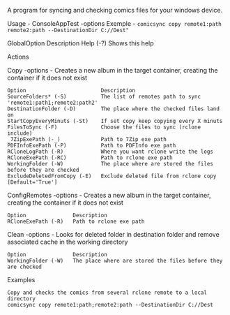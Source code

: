 A program for syncing and checking comics files for your windows device.

Usage - ConsoleAppTest <action> -options
Exemple - ``comicsync copy remote1:path remote2:path --DestinationDir C://Dest"``

GlobalOption   Description
Help (-?)      Shows this help

Actions

  Copy <SourceFolders> -options - Creates a new album in the target container, creating the container if it does not exist

    Option                        Description
    SourceFolders* (-S)           The list of remotes path to sync 'remote1:path1;remote2:path2'
    DestinationFolder (-D)        The place where the checked files land on
    StartCopyEveryMinuts (-St)    If set copy keep copying every X minuts
    FilesToSync (-F)              Choose the files to sync (rclone include)
    _7ZipExePath (-_)             Path to 7Zip exe path
    PDFInfoExePath (-P)           Path to PDFInfo exe path
    RCloneLogPath (-R)            Where you want rclone write the logs
    RCloneExePath (-RC)           Path to rclone exe path
    WorkingFolder (-W)            The place where are stored the files before they are checked
    ExcludeDeletedFromCopy (-E)   Exclude deleted file from rclone copy [Default='True'] 

  ConfigRemotes -options - Creates a new album in the target container, creating the container if it does not exist

    Option               Description
    RCloneExePath (-R)   Path to rclone exe path

  Clean -options - Looks for deleted folder in destination folder and remove associated cache in the working directory

    Option               Description
    WorkingFolder (-W)   The place where are stored the files before they are checked

Examples

    Copy and checks the comics from several rclone remote to a local directory
    comicsync copy remote1:path;remote2:path --DestinationDir C://Dest